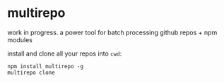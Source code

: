 # multirepo

work in progress. a power tool for batch processing github repos + npm modules

install and clone all your repos into `cwd`:

```
npm install multirepo -g
multirepo clone
```